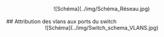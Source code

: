 <center>
  ![Schéma](../img/Schéma_Réseau.jpg)
</center>
</br>
## Attribution des vlans aux ports du switch
<center>
 ![Schéma](../img/Switch_schema_VLANS.jpg)
</center>

